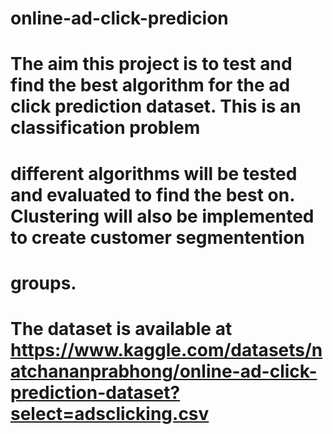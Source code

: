# online-ad-click-predicion
# The aim this project is to test and find the best algorithm for the ad click prediction dataset. This is an classification problem 
# different algorithms will be tested and evaluated to find the best on. Clustering will also be implemented to create customer segmentention 
# groups. 
# The dataset is available at https://www.kaggle.com/datasets/natchananprabhong/online-ad-click-prediction-dataset?select=adsclicking.csv
